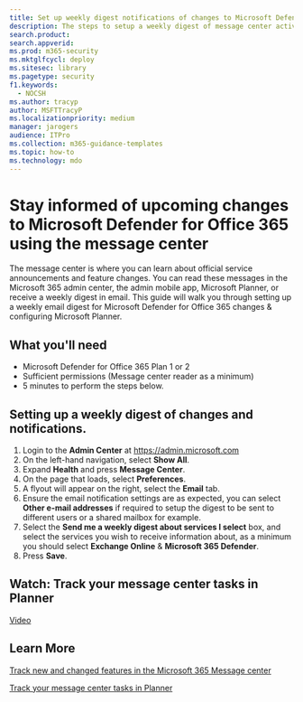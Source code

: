 ```yaml
---
title: Set up weekly digest notifications of changes to Microsoft Defender for Office 365 using the message center
description: The steps to setup a weekly digest of message center activity to stay informed of changes to Microsoft Defender for Office 365.
search.product: 
search.appverid: 
ms.prod: m365-security
ms.mktglfcycl: deploy
ms.sitesec: library
ms.pagetype: security
f1.keywords: 
  - NOCSH
ms.author: tracyp
author: MSFTTracyP
ms.localizationpriority: medium
manager: jarogers
audience: ITPro
ms.collection: m365-guidance-templates
ms.topic: how-to
ms.technology: mdo
---
```


# Stay informed of upcoming changes to Microsoft Defender for Office 365 using the message center

The message center is where you can learn about official service announcements and feature changes. You can read these messages in the Microsoft 365 admin center, the admin mobile app, Microsoft Planner, or receive a weekly digest in email. This guide will walk you through setting up a weekly email digest for Microsoft Defender for Office 365 changes & configuring Microsoft Planner.

## What you'll need

- Microsoft Defender for Office 365 Plan 1 or 2
- Sufficient permissions (Message center reader as a minimum)
- 5 minutes to perform the steps below.

## Setting up a weekly digest of changes and notifications.
1.	Login to the **Admin Center** at https://admin.microsoft.com
1.	On the left-hand navigation, select **Show All**.
1.	Expand **Health** and press **Message Center**.
1.	On the page that loads, select **Preferences**.
1.	A flyout will appear on the right, select the **Email** tab.
1.	Ensure the email notification settings are as expected, you can select **Other e-mail addresses** if required to setup the digest to be sent to different users or a shared mailbox for example.
1.	Select the **Send me a weekly digest about services I select** box, and select the services you wish to receive information about, as a minimum you should select **Exchange Online** & **Microsoft 365 Defender**.
1.	Press **Save**.

## Watch: Track your message center tasks in Planner
[Video](https://www.microsoft.com/en-us/videoplayer/embed/RE4C7Ne)

## Learn More
[Track new and changed features in the Microsoft 365 Message center](../../../admin/manage/message-center.md)

[Track your message center tasks in Planner](/office365/planner/track-message-center-tasks-planner)
